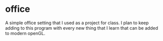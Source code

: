 # office
A simple office setting that I used as a project for class. I plan to keep adding to this program with every new thing that I learn that can be added to modern openGL.
